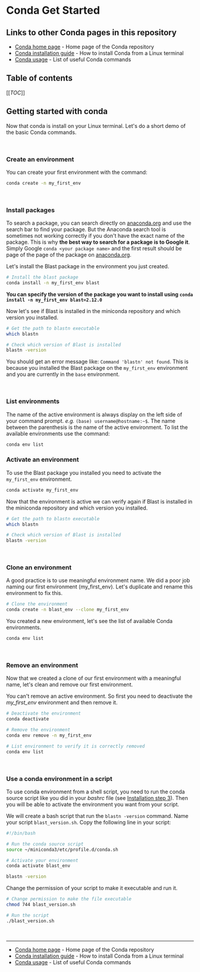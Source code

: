# Conda Get Started

## Links to other Conda pages in this repository

- [Conda home page](/Conda) - Home page of the Conda repository
- [Conda installation guide](/Conda/conda_installation_guide.md) - How to install Conda from a Linux terminal
- [Conda usage](/Conda/conda_usage.md) - List of useful Conda commands

## Table of contents

[[_TOC_]]

## Getting started with conda

Now that conda is install on your Linux terminal. Let's do a short demo of the basic Conda commands.

<br>

### Create an environment

You can create your first environment with the command:

```bash
conda create -n my_first_env
```

<br>

### Install packages

To search a package, you can search directly on [anaconda.org](https://anaconda.org/) and use the search bar to find your package. But the Anaconda search tool is sometimes not working correctly if you don't have the exact name of the package. This is why **the best way to search for a package is to Google it**. Simply Google `conda <your package name>` and the first result should be page of the page of the package on [anaconda.org](https://anaconda.org/).

Let's install the Blast package in the environment you just created.

```bash
# Install the blast package
conda install -n my_first_env blast
```

**You can specify the version of the package you want to install using `conda install -n my_first_env blast=2.12.0`**

Now let's see if Blast is installed in the miniconda repository and which version you installed.

```bash
# Get the path to blastn executable
which blastn

# Check which version of Blast is installed
blastn -version
```

You should get an error message like: `Command 'blastn' not found`. This is because you installed the Blast package on the `my_first_env` environment and you are currently in the `base` environment.

<br>

### List environments

The name of the active environment is always display on the left side of your command prompt. *e.g.* `(base) username@hostname:~$`. The name between the parenthesis is the name of the active environment. To list the available environments use the command:

```bash
conda env list
```

### Activate an environment

To use the Blast package you installed you need to activate the `my_first_env` environment.

```bash
conda activate my_first_env
```

Now that the environment is active we can verify again if Blast is installed in the miniconda repository and which version you installed.

```bash
# Get the path to blastn executable
which blastn

# Check which version of Blast is installed
blastn -version
```

<br>

### Clone an environment

A good practice is to use meaningful environment name. We did a poor job naming our first environment (my_first_env). Let's duplicate and rename this environment to fix this.

```bash
# Clone the environment
conda create -n blast_env --clone my_first_env
```

You created a new environment, let's see the list of available Conda environments.

```bash
conda env list
```

<br>

### Remove an environment

Now that we created a clone of our first environment with a meaningful name, let's clean and remove our first environment.

You can't remove an active environment. So first you need to deactivate the *my_first_env* environment and then remove it.

```bash
# Deactivate the environment
conda deactivate

# Remove the environment
conda env remove -n my_first_env

# List environment to verify it is correctly removed
conda env list
```

<br>

### Use a conda environment in a script

To use conda environment from a shell script, you need to run the conda source script like you did in your *bashrc* file (see [Installation step 3](conda_installation_guide.md#installation)). Then you will be able to activate the environment you want from your script.

We will create a bash script that run the `blastn -version` command. Name your script `blast_version.sh`. Copy the following line in your script:

```bash
#!/bin/bash

# Run the conda source script
source ~/miniconda3/etc/profile.d/conda.sh

# Activate your environment
conda activate blast_env

blastn -version
```

Change the permission of your script to make it executable and run it.

```bash
# Change permission to make the file executable
chmod 744 blast_version.sh

# Run the script
./blast_version.sh
```

<br>

---

- [Conda home page](/Conda) - Home page of the Conda repository
- [Conda installation guide](/Conda/conda_installation_guide.md) - How to install Conda from a Linux terminal
- [Conda usage](/Conda/conda_usage.md) - List of useful Conda commands
